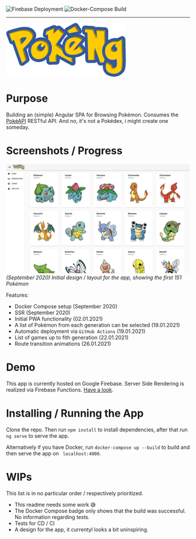 ![Firebase Deployment](https://github.com/DatSwissGuy/pokemon-app/workflows/Firebase%20Deployment/badge.svg?branch=master)
![Docker-Compose Build](https://github.com/DatSwissGuy/pokemon-app/workflows/Docker-Compose%20Build/badge.svg?branch=master)

---

![PokeNgLogo](doc/PokeNg.png)

# Purpose

Building an (simple) Angular SPA for Browsing Pokémon. Consumes the [PokéAPI](https://www.pokeapi.co) RESTful API. And no, it's not a Pokédex, i might create one someday.

# Screenshots / Progress
![Progress-2020-9-13](doc/Screenshot_2020-12-08.png)
*(September 2020) Initial design / layout for the app, showing the first 151 Pokémon*

Features:
- Docker Compose setup (September 2020)
- SSR (September 2020)
- Initial PWA functionality (02.01.2021)
- A list of Pokémon from each generation can be selected (19.01.2021)
- Automatic deployment via `GitHub Actions` (19.01.2021)
- List of games up to fith generation (22.01.2021)
- Route transition animations (26.01.2021)

# Demo

This app is currently hosted on Google Firebase. Server Side Rendering is realized via Firebase Functions. [Have a look](https://pokemon-app-51156.web.app).

# Installing / Running the App

Clone the repo. Then run `npm install` to install dependencies, after that run `ng serve` to serve the app. 

Alternatively if you have Docker, run `docker-compose up --build` to build and then serve the app on ` localhost:4000`.

# WIPs

This list is in no particular order / respectively prioritized.

- This readme needs some work 😅
- The Docker Compose badge only shows that the build was successful. No information regarding tests.
- Tests for CD / CI
- A design for the app, it currentyl looks a bit uninspiring.
